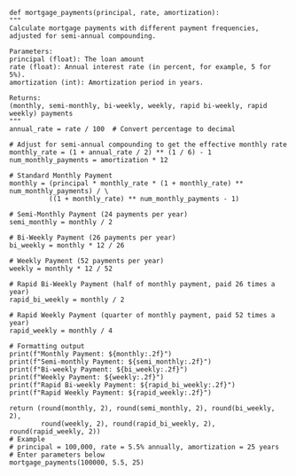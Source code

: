     def mortgage_payments(principal, rate, amortization):
    """
    Calculate mortgage payments with different payment frequencies, adjusted for semi-annual compounding.

    Parameters:
    principal (float): The loan amount
    rate (float): Annual interest rate (in percent, for example, 5 for 5%).
    amortization (int): Amortization period in years.

    Returns:
    (monthly, semi-monthly, bi-weekly, weekly, rapid bi-weekly, rapid weekly) payments
    """
    annual_rate = rate / 100  # Convert percentage to decimal

    # Adjust for semi-annual compounding to get the effective monthly rate
    monthly_rate = (1 + annual_rate / 2) ** (1 / 6) - 1
    num_monthly_payments = amortization * 12

    # Standard Monthly Payment
    monthly = (principal * monthly_rate * (1 + monthly_rate) ** num_monthly_payments) / \
              ((1 + monthly_rate) ** num_monthly_payments - 1)

    # Semi-Monthly Payment (24 payments per year)
    semi_monthly = monthly / 2

    # Bi-Weekly Payment (26 payments per year)
    bi_weekly = monthly * 12 / 26

    # Weekly Payment (52 payments per year)
    weekly = monthly * 12 / 52

    # Rapid Bi-Weekly Payment (half of monthly payment, paid 26 times a year)
    rapid_bi_weekly = monthly / 2

    # Rapid Weekly Payment (quarter of monthly payment, paid 52 times a year)
    rapid_weekly = monthly / 4

    # Formatting output
    print(f"Monthly Payment: ${monthly:.2f}")
    print(f"Semi-monthly Payment: ${semi_monthly:.2f}")
    print(f"Bi-weekly Payment: ${bi_weekly:.2f}")
    print(f"Weekly Payment: ${weekly:.2f}")
    print(f"Rapid Bi-weekly Payment: ${rapid_bi_weekly:.2f}")
    print(f"Rapid Weekly Payment: ${rapid_weekly:.2f}")

    return (round(monthly, 2), round(semi_monthly, 2), round(bi_weekly, 2),
            round(weekly, 2), round(rapid_bi_weekly, 2), round(rapid_weekly, 2))
    # Example
    # principal = 100,000, rate = 5.5% annually, amortization = 25 years
    # Enter parameters below
    mortgage_payments(100000, 5.5, 25)
